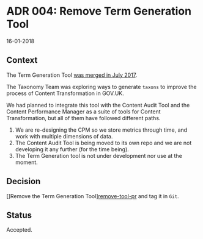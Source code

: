 # ADR 004: Remove Term Generation Tool

16-01-2018

## Context

The Term Generation Tool [was merged in July 2017][add-tool-pr]. 

The Taxonomy Team was exploring ways to generate `taxons` to improve the process of Content Transformation in GOV.UK.

We had planned to integrate this tool with the Content Audit Tool and the Content Performance Manager as a suite of tools for Content Transformation, but all of them have followed different paths.

1. We are re-designing the CPM so we store metrics through time, and work with multiple dimensions of data.
2. The Content Audit Tool is being moved to its own repo and we are not developing it any further (for the time being).
3. The Term Generation tool is not under development nor use at the moment.

## Decision

[]Remove the Term Generation Tool][remove-tool-pr] and tag it in `Git`.

## Status

Accepted.

[add-tool-pr]: https://github.com/alphagov/content-performance-manager/pull/173
[remove-tool-pr]: https://github.com/alphagov/content-performance-manager/pull/468
